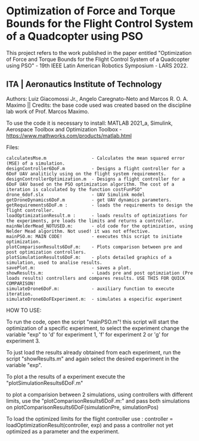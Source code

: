 # Optimization of Force and Torque Bounds for the Flight Control System of a Quadcopter using PSO

This project refers to the work published in the paper entitled "Optimization of Force and Torque Bounds for the Flight Control System of a Quadcopter using PSO" - 19th IEEE Latin American Robotics Symposium - LARS 2022.

## ITA | Aeronautics Institute of Technology 

Authors: Luiz Giacomossi Jr., Angelo Caregnato-Neto and Marcos R. O. A. Maximo || 
Credits: the base code used was created based on the discipline lab work of Prof. Marcos Maximo.

To use the code it is necessary to install: MATLAB 2021_a, Simulink, Aerospace Toolbox and Optimization Toolbox
    - https://www.mathworks.com/products/matlab.html

Files:

    calculatesMse.m                 - Calculates the mean squared error (MSE) of a simulation.
    designController6DoF.m          - Designs a flight controller for a 6DoF UAV analiticly using on the flight system requirements.
    designControllerOptimization.m  - Designs a flight controller for a 6DoF UAV based on the PSO optimization algorithm. The cost of a iteration is calculated by the function costFunPSO" 
    drone_6dof.slx                  - UAV Simulink model
    getDroneDynamics6DoF.m          - get UAV dynamics parameters.
    getRequirements6DoF.m :         - loads the requirements to design the flight controller.
    loadOptimizationResult.m :      - loads results of optimizations for the experiments, pre loads the limits and returns a controller.
    mainNelderMead_NOTUSED.m:       - old code for the optimization, using Nelder Mead algorithm. Not used! it was not effective.
    mainPSO.m: MAIN CODE!           - executes this script to initiate optimization.
    plotComparisonResults6DoF.m:    - Plots comparison between pre and post optimization controllers.
    plotSimulationResults6DoF.m:    - plots detailed graphics of a simulation, used to analise results.
    savePlot.m:                     - saves a plot.
    showResults.m:                  - Loads pre and post optimziation (Pre loads results) controllers and compares results. USE THIS FOR QUICK COMPARISON!
    simulateDrone6DoF.m:            - auxiliary function to execute iteration.
    simulateDrone6DoFExperiment.m:  - simulates a especific experiment

HOW TO USE:

To run the code, open the script "mainPSO.m"! this script will start the optimization of a specific experiment, to select the experiment change the variable "exp" to 'd' for experiment 1, 'f' for experiment 2 or 'g' for experiment 3.

To just load the results already obtained from each experiment, run the script "showResults.m" and again select the desired experiment in the variable "exp".

To plot a the results of a experiment execute the "plotSimulationResults6DoF.m" 

to plot a comparision between 2 simulations, using controllers with different limits, use the "plotComparisonResults6DoF.m:" and pass both simulations on  plotComparisonResults6DoF(simulationPre, simulationPos) 

To load the optimized limits for the flight controller use : controller = loadOptimizationResult(controller, exp)
and pass a controller not yet optimized as a parameter and the experiment.
